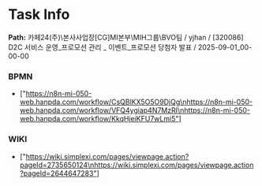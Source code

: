 # Task Info

**Path:** 카페24(주)\본사사업장\[CG]MI본부\MIH그룹\BVO팀 / yjhan / [320086] D2C 서비스 운영_프로모션 관리 _ 이벤트_프로모션 당첨자 발표 / 2025-09-01_00-00-00

### BPMN
- ["https://n8n-mi-050-web.hanpda.com/workflow/CsQBlKX5O5O9DjQg\nhttps://n8n-mi-050-web.hanpda.com/workflow/VFQ4ygiap4N7MzRI\nhttps://n8n-mi-050-web.hanpda.com/workflow/KkqHjeiKFU7wLmi5"]

### WIKI
- ["https://wiki.simplexi.com/pages/viewpage.action?pageId=2735650124\nhttps://wiki.simplexi.com/pages/viewpage.action?pageId=2644647283"]

